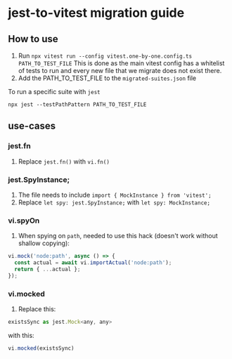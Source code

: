 # jest-to-vitest migration guide

## How to use

1. Run `npx vitest run --config vitest.one-by-one.config.ts PATH_TO_TEST_FILE`
   This is done as the main vitest config has a whitelist of tests to run and every new file that we migrate does not exist there.
2. Add the PATH_TO_TEST_FILE to the `migrated-suites.json` file

To run a specific suite with `jest`

```
npx jest --testPathPattern PATH_TO_TEST_FILE
```

## use-cases

### jest.fn

1. Replace `jest.fn()` with `vi.fn()`

### jest.SpyInstance;

1. The file needs to include `import { MockInstance } from 'vitest';`
2. Replace `let spy: jest.SpyInstance;` with `let spy: MockInstance;`

### vi.spyOn

1. When spying on `path`, needed to use this hack (doesn't work without shallow copying):

```js
vi.mock('node:path', async () => {
  const actual = await vi.importActual('node:path');
  return { ...actual };
});
```

### vi.mocked

1. Replace this:

```js
existsSync as jest.Mock<any, any>
```

with this:

```js
vi.mocked(existsSync)
```
